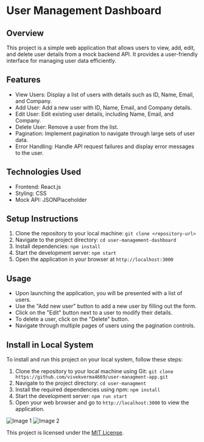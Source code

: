 
<h1>User Management Dashboard</h1>

  <h2>Overview</h2>
    <p>This project is a simple web application that allows users to view, add, edit, and delete user details from a mock backend API. It provides a user-friendly interface for managing user data efficiently.</p>

  <h2>Features</h2>
  <ul>
      <li>View Users: Display a list of users with details such as ID, Name, Email, and Company.</li>
      <li>Add User: Add a new user with ID, Name, Email, and Company details.</li>
      <li>Edit User: Edit existing user details, including Name, Email, and Company.</li>
      <li>Delete User: Remove a user from the list.</li>
      <li>Pagination: Implement pagination to navigate through large sets of user data.</li>
      <li>Error Handling: Handle API request failures and display error messages to the user.</li>
  </ul>

  <h2>Technologies Used</h2>
  <ul>
      <li>Frontend: React.js</li>
      <li>Styling: CSS</li>
      <li>Mock API: JSONPlaceholder</li>
  </ul>

  <h2>Setup Instructions</h2>
  <ol>
      <li>Clone the repository to your local machine: <code>git clone &lt;repository-url&gt;</code></li>
      <li>Navigate to the project directory: <code>cd user-management-dashboard</code></li>
      <li>Install dependencies: <code>npm install</code></li>
      <li>Start the development server: <code>npm start</code></li>
      <li>Open the application in your browser at <code>http://localhost:3000</code></li>
  </ol>

  <h2>Usage</h2>
  <ul>
      <li>Upon launching the application, you will be presented with a list of users.</li>
      <li>Use the "Add new user" button to add a new user by filling out the form.</li>
      <li>Click on the "Edit" button next to a user to modify their details.</li>
      <li>To delete a user, click on the "Delete" button.</li>
      <li>Navigate through multiple pages of users using the pagination controls.</li>
  </ul>

 <h2>Install in Local System</h2>
    <p>To install and run this project on your local system, follow these steps:</p>
    <ol>
        <li>Clone the repository to your local machine using Git: <code>git clone https://github.com/vivekverma4669/user-managment-app.git</code></li>
        <li>Navigate to the project directory: <code>cd user-managment</code></li>
        <li>Install the required dependencies using npm: <code>npm install</code></li>
        <li>Start the development server: <code>npm run start</code></li>
        <li>Open your web browser and go to <code>http://localhost:3000</code> to view the application.</li>
   </ol>

  <img src="https://drive.google.com/uc?id=12k6byppCO4EJzuRgPO-5OkvVKM-eVa_J" alt="Image 1">
 <img src="https://drive.google.com/uc?id=1TsMFeImc-JUy4LI813RAPmfYGnFKmaky" alt="Image 2">

   
  
  <p>This project is licensed under the <a href="LICENSE">MIT License</a>.</p>
</body>
</html>
